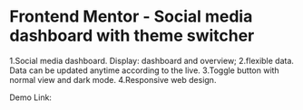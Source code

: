 # Frontend Mentor - Social media dashboard with theme switcher

1.Social media dashboard. Display: dashboard and overview;
2.flexible data. Data can be updated anytime according to the live. 
3.Toggle button with normal view and dark mode.
4.Responsive web design. 

Demo Link:
